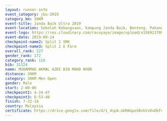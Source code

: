 ```yaml
---
layout: runner-info 
event_category: jbu-2019 
category_km: 30KM 
event-title: Janda Baik Ultra 2019 
event-location: Sekolah Kebangsaan, Kampung Janda Baik, Bentong, Pahang, Malaysia 
event-logo: https://res.cloudinary.com/raceyaya/image/upload/v1569217009/logo/janda-baik_vch1pc.jpg 
event-date: 2019-09-14 
checkpoint-name2: Split 1 SMK 
checkpoint-name3: Split 2 E Farm 
overall_rank: 227
gender_rank: 172
category_rank: 116
bib: 31124
name: MUHAMMAD AKMAL AZRI BIN MOHD NOOR
distance: 30KM
category: 30KM Men Open
gender: Male
start: 2-00-00
checkpoint2: 4-24-47
checkpoint3: 6-53-48
finish: 7-32-18
country: Malaysia
certificate: https://drive.google.com/file/d/1_4spA-GkMAGpoSBxkVvDxDkFuyCD0_XX/view?usp=sharing
---
```

